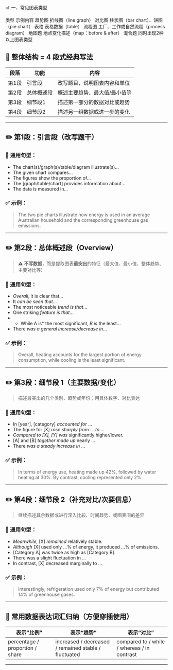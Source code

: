 📊 一、常见图表类型

类型	示例内容
趋势图	折线图（line graph）
对比图	柱状图（bar chart）、饼图（pie chart）
表格	表格数据（table）
流程图	工厂、工作或自然流程（process diagram）
地图题	地点变化描述（map：before & after）
混合题	同时出现2种以上图表类型

## 🧱 **整体结构 = 4 段式经典写法**

| 段落  | 功能    | 内容              |
| --- | ----- | --------------- |
| 第1段 | 引言段   | 改写题目，说明图表内容和单位  |
| 第2段 | 总体概述段 | 概述主要趋势、最大值/最小值等 |
| 第3段 | 细节段1  | 描述第一部分的数据对比或趋势  |
| 第4段 | 细节段2  | 描述另一组数据或进一步的变化  |

---

## ✏️ **第1段：引言段（改写题干）**

### 🔹 通用句型：

* The chart(s)/graph(s)/table/diagram illustrate(s)...
* The given chart compares...
* The figures show the proportion of...
* The \[graph/table/chart] provides information about...
* The data is measured in...

### ✅ 示例：

> The two pie charts illustrate how energy is used in an average Australian household and the corresponding greenhouse gas emissions.

---

## ✏️ **第2段：总体概述段（Overview）**

> ⚠️ **不写数据**，而是提取图表**最突出**的特征（最大值、最小值、整体趋势、主要对比等）

### 🔹 通用句型：

* *Overall*, it is clear that...
* It *can be seen that*...
* The most noticeable *trend is that*...
* One striking *feature is that*...
* * While A is* the most significant, *B is* the least...
* There *was a general increase/decrease in*...

### ✅ 示例：

> Overall, heating accounts for the largest portion of energy consumption, while cooling is the least significant.

---

## ✏️ **第3段：细节段 1（主要数据/变化）**

> 描述最突出的几个类别、趋势或年份；用具体数字、对比表达

### 🔹 通用句型：

* In \[year], \[category] *accounted for* ...
* The figure for \[X] *rose sharply from ... to ...*
* *Compared to \[X], \[Y] was* significantly higher/lower.
* \[A] and \[B] *together made up* nearly ...
* There *was a steady increase in* ...

### ✅ 示例：

> In terms of energy use, heating made up 42%, followed by water heating at 30%. By contrast, cooling represented only 2%.

---

## ✏️ **第4段：细节段 2（补充对比/次要信息）**

> 继续描述其余数据或进行深入比较、时间趋势、或图表间的差异

### 🔹 通用句型：

* *Meanwhile*, \[X] *remained* relatively stable.
* *Although* \[X] used only ...% of energy, it produced ...% of emissions.
* \[Category A] was twice as high as \[Category B].
* There was a slight fluctuation in ...
* In contrast, \[X] decreased marginally to ...

### ✅ 示例：

> Interestingly, refrigeration used only 7% of energy but contributed 14% of greenhouse gases.

---

## 📌 常用数据表达词汇归纳（方便穿插使用）

| 表示“比例”                          | 表示“趋势”                                               | 表示“对比”                                      |
| ------------------------------- | ---------------------------------------------------- | ------------------------------------------- |
| percentage / proportion / share | increased / decreased / remained stable / fluctuated | compared to / while / whereas / in contrast |

---





